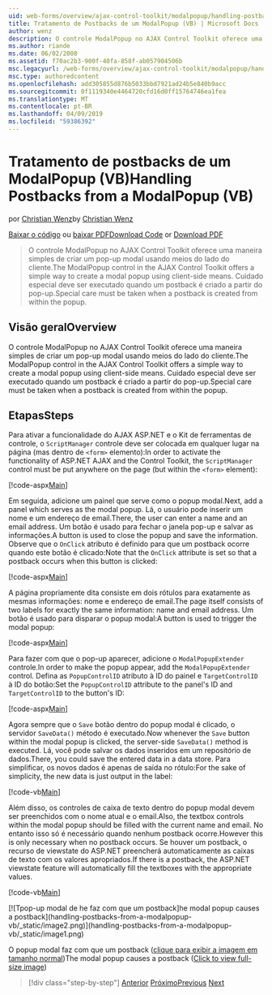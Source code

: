 ```yaml
---
uid: web-forms/overview/ajax-control-toolkit/modalpopup/handling-postbacks-from-a-modalpopup-vb
title: Tratamento de Postbacks de um ModalPopup (VB) | Microsoft Docs
author: wenz
description: O controle ModalPopup no AJAX Control Toolkit oferece uma maneira simples de criar um pop-up modal usando meios do lado do cliente. Cuidado especial deve ser executado quando um pos...
ms.author: riande
ms.date: 06/02/2008
ms.assetid: f70ac2b3-900f-40fa-858f-ab057904506b
msc.legacyurl: /web-forms/overview/ajax-control-toolkit/modalpopup/handling-postbacks-from-a-modalpopup-vb
msc.type: authoredcontent
ms.openlocfilehash: add305855d876b5033bbd7921ad24b5e840b9acc
ms.sourcegitcommit: 0f1119340e4464720cfd16d0ff15764746ea1fea
ms.translationtype: MT
ms.contentlocale: pt-BR
ms.lasthandoff: 04/09/2019
ms.locfileid: "59386392"
---
```

# <a name="handling-postbacks-from-a-modalpopup-vb"></a><span data-ttu-id="8d70b-104">Tratamento de postbacks de um ModalPopup (VB)</span><span class="sxs-lookup"><span data-stu-id="8d70b-104">Handling Postbacks from a ModalPopup (VB)</span></span>

<span data-ttu-id="8d70b-105">por [Christian Wenz](https://github.com/wenz)</span><span class="sxs-lookup"><span data-stu-id="8d70b-105">by [Christian Wenz](https://github.com/wenz)</span></span>

<span data-ttu-id="8d70b-106">[Baixar o código](http://download.microsoft.com/download/2/4/0/24052038-f942-4336-905b-b60ae56f0dd5/ModalPopup3.vb.zip) ou [baixar PDF](http://download.microsoft.com/download/b/6/a/b6ae89ee-df69-4c87-9bfb-ad1eb2b23373/modalpopup3VB.pdf)</span><span class="sxs-lookup"><span data-stu-id="8d70b-106">[Download Code](http://download.microsoft.com/download/2/4/0/24052038-f942-4336-905b-b60ae56f0dd5/ModalPopup3.vb.zip) or [Download PDF](http://download.microsoft.com/download/b/6/a/b6ae89ee-df69-4c87-9bfb-ad1eb2b23373/modalpopup3VB.pdf)</span></span>

> <span data-ttu-id="8d70b-107">O controle ModalPopup no AJAX Control Toolkit oferece uma maneira simples de criar um pop-up modal usando meios do lado do cliente.</span><span class="sxs-lookup"><span data-stu-id="8d70b-107">The ModalPopup control in the AJAX Control Toolkit offers a simple way to create a modal popup using client-side means.</span></span> <span data-ttu-id="8d70b-108">Cuidado especial deve ser executado quando um postback é criado a partir do pop-up.</span><span class="sxs-lookup"><span data-stu-id="8d70b-108">Special care must be taken when a postback is created from within the popup.</span></span>


## <a name="overview"></a><span data-ttu-id="8d70b-109">Visão geral</span><span class="sxs-lookup"><span data-stu-id="8d70b-109">Overview</span></span>

<span data-ttu-id="8d70b-110">O controle ModalPopup no AJAX Control Toolkit oferece uma maneira simples de criar um pop-up modal usando meios do lado do cliente.</span><span class="sxs-lookup"><span data-stu-id="8d70b-110">The ModalPopup control in the AJAX Control Toolkit offers a simple way to create a modal popup using client-side means.</span></span> <span data-ttu-id="8d70b-111">Cuidado especial deve ser executado quando um postback é criado a partir do pop-up.</span><span class="sxs-lookup"><span data-stu-id="8d70b-111">Special care must be taken when a postback is created from within the popup.</span></span>

## <a name="steps"></a><span data-ttu-id="8d70b-112">Etapas</span><span class="sxs-lookup"><span data-stu-id="8d70b-112">Steps</span></span>

<span data-ttu-id="8d70b-113">Para ativar a funcionalidade do AJAX ASP.NET e o Kit de ferramentas de controle, o `ScriptManager` controle deve ser colocada em qualquer lugar na página (mas dentro de `<form>` elemento):</span><span class="sxs-lookup"><span data-stu-id="8d70b-113">In order to activate the functionality of ASP.NET AJAX and the Control Toolkit, the `ScriptManager` control must be put anywhere on the page (but within the `<form>` element):</span></span>

[!code-aspx[Main](handling-postbacks-from-a-modalpopup-vb/samples/sample1.aspx)]

<span data-ttu-id="8d70b-114">Em seguida, adicione um painel que serve como o popup modal.</span><span class="sxs-lookup"><span data-stu-id="8d70b-114">Next, add a panel which serves as the modal popup.</span></span> <span data-ttu-id="8d70b-115">Lá, o usuário pode inserir um nome e um endereço de email.</span><span class="sxs-lookup"><span data-stu-id="8d70b-115">There, the user can enter a name and an email address.</span></span> <span data-ttu-id="8d70b-116">Um botão é usado para fechar o janela pop-up e salvar as informações.</span><span class="sxs-lookup"><span data-stu-id="8d70b-116">A button is used to close the popup and save the information.</span></span> <span data-ttu-id="8d70b-117">Observe que o `OnClick` atributo é definido para que um postback ocorre quando este botão é clicado:</span><span class="sxs-lookup"><span data-stu-id="8d70b-117">Note that the `OnClick` attribute is set so that a postback occurs when this button is clicked:</span></span>

[!code-aspx[Main](handling-postbacks-from-a-modalpopup-vb/samples/sample2.aspx)]

<span data-ttu-id="8d70b-118">A página propriamente dita consiste em dois rótulos para exatamente as mesmas informações: nome e endereço de email.</span><span class="sxs-lookup"><span data-stu-id="8d70b-118">The page itself consists of two labels for exactly the same information: name and email address.</span></span> <span data-ttu-id="8d70b-119">Um botão é usado para disparar o popup modal:</span><span class="sxs-lookup"><span data-stu-id="8d70b-119">A button is used to trigger the modal popup:</span></span>

[!code-aspx[Main](handling-postbacks-from-a-modalpopup-vb/samples/sample3.aspx)]

<span data-ttu-id="8d70b-120">Para fazer com que o pop-up aparecer, adicione o `ModalPopupExtender` controle.</span><span class="sxs-lookup"><span data-stu-id="8d70b-120">In order to make the popup appear, add the `ModalPopupExtender` control.</span></span> <span data-ttu-id="8d70b-121">Defina as `PopupControlID` atributo à ID do painel e `TargetControlID` à ID do botão:</span><span class="sxs-lookup"><span data-stu-id="8d70b-121">Set the `PopupControlID` attribute to the panel's ID and `TargetControlID` to the button's ID:</span></span>

[!code-aspx[Main](handling-postbacks-from-a-modalpopup-vb/samples/sample4.aspx)]

<span data-ttu-id="8d70b-122">Agora sempre que o `Save` botão dentro do popup modal é clicado, o servidor `SaveData()` método é executado.</span><span class="sxs-lookup"><span data-stu-id="8d70b-122">Now whenever the `Save` button within the modal popup is clicked, the server-side `SaveData()` method is executed.</span></span> <span data-ttu-id="8d70b-123">Lá, você pode salvar os dados inseridos em um repositório de dados.</span><span class="sxs-lookup"><span data-stu-id="8d70b-123">There, you could save the entered data in a data store.</span></span> <span data-ttu-id="8d70b-124">Para simplificar, os novos dados é apenas de saída no rótulo:</span><span class="sxs-lookup"><span data-stu-id="8d70b-124">For the sake of simplicity, the new data is just output in the label:</span></span>

[!code-vb[Main](handling-postbacks-from-a-modalpopup-vb/samples/sample5.vb)]

<span data-ttu-id="8d70b-125">Além disso, os controles de caixa de texto dentro do popup modal devem ser preenchidos com o nome atual e o email.</span><span class="sxs-lookup"><span data-stu-id="8d70b-125">Also, the textbox controls within the modal popup should be filled with the current name and email.</span></span> <span data-ttu-id="8d70b-126">No entanto isso só é necessário quando nenhum postback ocorre.</span><span class="sxs-lookup"><span data-stu-id="8d70b-126">However this is only necessary when no postback occurs.</span></span> <span data-ttu-id="8d70b-127">Se houver um postback, o recurso de viewstate do ASP.NET preencherá automaticamente as caixas de texto com os valores apropriados.</span><span class="sxs-lookup"><span data-stu-id="8d70b-127">If there is a postback, the ASP.NET viewstate feature will automatically fill the textboxes with the appropriate values.</span></span>

[!code-vb[Main](handling-postbacks-from-a-modalpopup-vb/samples/sample6.vb)]


[![T<span data-ttu-id="8d70b-128">pop-up modal de he faz com que um postback]</span><span class="sxs-lookup"><span data-stu-id="8d70b-128">he modal popup causes a postback]</span></span>(handling-postbacks-from-a-modalpopup-vb/_static/image2.png)](handling-postbacks-from-a-modalpopup-vb/_static/image1.png)

<span data-ttu-id="8d70b-129">O popup modal faz com que um postback ([clique para exibir a imagem em tamanho normal](handling-postbacks-from-a-modalpopup-vb/_static/image3.png))</span><span class="sxs-lookup"><span data-stu-id="8d70b-129">The modal popup causes a postback ([Click to view full-size image](handling-postbacks-from-a-modalpopup-vb/_static/image3.png))</span></span>

> [!div class="step-by-step"]
> <span data-ttu-id="8d70b-130">[Anterior](using-modalpopup-with-a-repeater-control-vb.md)
> [Próximo](positioning-a-modalpopup-vb.md)</span><span class="sxs-lookup"><span data-stu-id="8d70b-130">[Previous](using-modalpopup-with-a-repeater-control-vb.md)
[Next](positioning-a-modalpopup-vb.md)</span></span>
